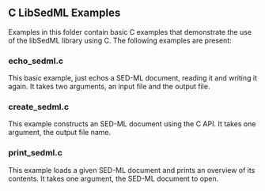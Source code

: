 ## C LibSedML Examples

Examples in this folder contain basic C examples that demonstrate the use of the libSedML library using C. The following examples are present:

### echo_sedml.c
This basic example, just echos a SED-ML document, reading it and writing it again. It takes two arguments, an input file and the output file.

### create_sedml.c
This example constructs an SED-ML document using the C API. It takes one argument, the output file name.

### print_sedml.c
This example loads a given SED-ML document and prints an overview of its contents. It takes one argument, the SED-ML document to open.
